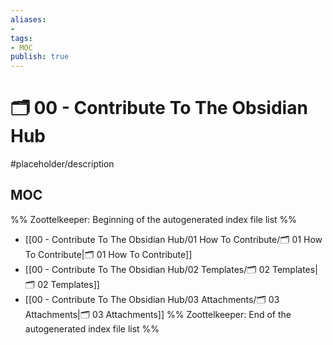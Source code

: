 ```yaml
---
aliases:
- 
tags:
- MOC
publish: true
---
```


# 🗂️ 00 - Contribute To The Obsidian Hub

#placeholder/description 

## MOC

%% Zoottelkeeper: Beginning of the autogenerated index file list  %%
-  [[00 - Contribute To The Obsidian Hub/01 How To Contribute/🗂️ 01 How To Contribute|🗂️ 01 How To Contribute]]
-  [[00 - Contribute To The Obsidian Hub/02 Templates/🗂️ 02 Templates|🗂️ 02 Templates]]
-  [[00 - Contribute To The Obsidian Hub/03 Attachments/🗂️ 03 Attachments|🗂️ 03 Attachments]]
%% Zoottelkeeper: End of the autogenerated index file list  %%
